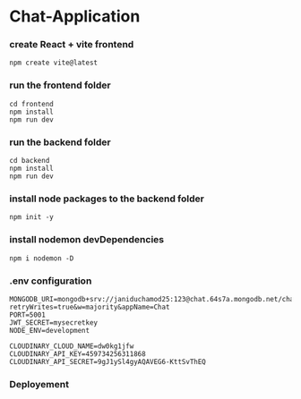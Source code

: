 # Chat-Application

### create React + vite frontend

```
npm create vite@latest
```

### run the frontend folder

```
cd frontend
npm install
npm run dev
```

### run the backend folder

```
cd backend
npm install
npm run dev
```

### install node packages to the backend folder

```
npm init -y
```

### install nodemon devDependencies

```
npm i nodemon -D
```

### .env configuration

```
MONGODB_URI=mongodb+srv://janiduchamod25:123@chat.64s7a.mongodb.net/chat_db?retryWrites=true&w=majority&appName=Chat
PORT=5001
JWT_SECRET=mysecretkey
NODE_ENV=development

CLOUDINARY_CLOUD_NAME=dw0kg1jfw
CLOUDINARY_API_KEY=459734256311868
CLOUDINARY_API_SECRET=9gJ1ySl4gyAQAVEG6-KttSvThEQ
```

### Deployement
